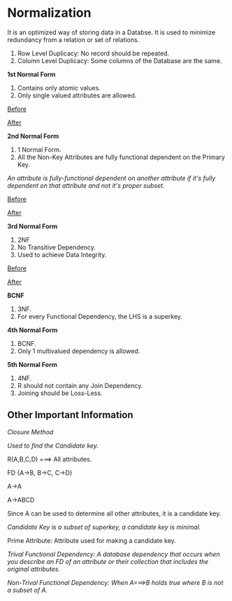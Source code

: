 # Normalization

It is an optimized way of storing data in a Databse. It is used to minimize redundancy from a relation or set of relations.

1. Row Level Duplicacy: No record should be repeated.
2. Column Level Duplicacy: Some columns of the Database are the same.

**1st Normal Form**

1. Contains only atomic values.
2. Only single valued attributes are allowed.

[Before](.\Images\Before1NF.png)

[After](.\Images\After1NF.png)

**2nd Normal Form**

1. 1 Normal Form.
2. All the Non-Key Attributes are fully functional dependent on the Primary Key.

*An attribute is fully-functional dependent on another attribute if it's fully dependent on that attribute and not it's proper subset.*

[Before](.\Images\Before2NF.png)

[After](.\Images\After2NF.png)

**3rd Normal Form**

1. 2NF
2. No Transitive Dependency.
3. Used to achieve Data Integrity.

[Before](.\Images\Before3NF.png)

[After](.\Images\After3NF.png)

**BCNF**

1. 3NF.
2. For every Functional Dependency, the LHS is a superkey.

**4th Normal Form**

1. BCNF.
2. Only 1 multivalued dependency is allowed.

**5th Normal Form**

1. 4NF.
2. R should not contain any Join Dependency.
3. Joining should be Loss-Less.

## Other Important Information

*Closure Method*

*Used to find the Candidate key.*

R(A,B,C,D) ===> All attributes.

FD  {A->B, B->C, C->D}

A->A

A->ABCD

Since A can be used to determine all other attributes, it is a candidate key.

*Candidate Key is a subset of superkey, a candidate key is minimal.*

Prime Attribute: Attribute used for making a candidate key.

*Trival Functional Dependency: A database dependency that occurs when you describe an FD of an attribute or their collection that includes the original attributes.*

*Non-Trival Functional Dependency: When A===>B holds true where B is not a subset of A.*